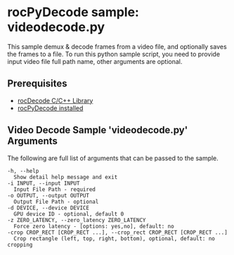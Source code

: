 # rocPyDecode sample: videodecode.py

This sample demux & decode frames from a video file, and optionally saves the frames to a file. 
To run this python sample script, you need to provide input video file full path name, other arguments are optional.

## Prerequisites
* [rocDecode C/C++ Library](https://github.com/ROCm/rocDecode)
* [rocPyDecode installed](../README.md#rocpydecode-install)

## Video Decode Sample 'videodecode.py' Arguments

The following are full list of arguments that can be passed to the sample.
```
-h, --help            
  Show detail help message and exit
-i INPUT, --input INPUT
  Input File Path - required
-o OUTPUT, --output OUTPUT
  Output File Path - optional
-d DEVICE, --device DEVICE
  GPU device ID - optional, default 0
-z ZERO_LATENCY, --zero_latency ZERO_LATENCY
  Force zero latency - [options: yes,no], default: no
-crop CROP_RECT [CROP_RECT ...], --crop_rect CROP_RECT [CROP_RECT ...]
  Crop rectangle (left, top, right, bottom), optional, default: no cropping
```
